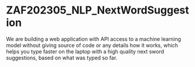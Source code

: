 # ZAF202305_NLP_NextWordSuggestion
We are building a web application with API access to a machine learning model without giving source of code or any details how it works, which helps you type faster on the laptop with a high quality next sword suggestions, based on what was typed so far. 
